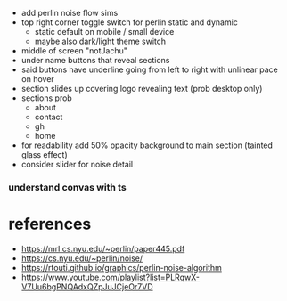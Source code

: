 - add perlin noise flow sims
- top right corner toggle switch for perlin static and dynamic
    - static default on mobile / small device
    - maybe also dark/light theme switch
- middle of screen "notJachu"
- under name buttons that reveal sections
- said buttons have underline going from left to right with unlinear pace on hover
- section slides up covering logo revealing text (prob desktop only)
- sections prob
    - about
    - contact
    - gh
    - home
- for readability add 50% opacity background to main section (tainted glass effect)
- consider slider for noise detail

### understand convas with ts


# references
- https://mrl.cs.nyu.edu/~perlin/paper445.pdf
- https://cs.nyu.edu/~perlin/noise/
- https://rtouti.github.io/graphics/perlin-noise-algorithm
- https://www.youtube.com/playlist?list=PLRqwX-V7Uu6bgPNQAdxQZpJuJCjeOr7VD